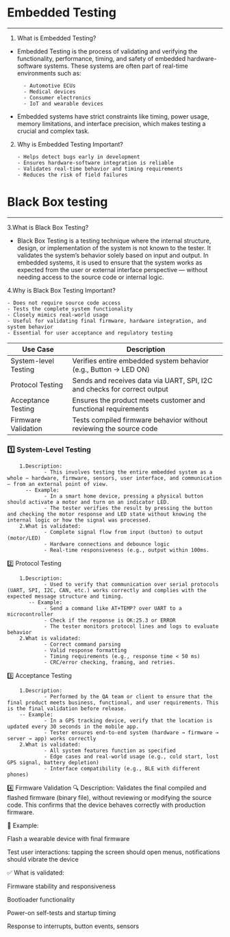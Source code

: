 # Embedded Testing
-------------------
1. What is Embedded Testing?
- Embedded Testing is the process of validating and verifying the functionality, performance, timing, and safety of embedded hardware-software systems. These systems are often part of real-time environments such as:

        - Automotive ECUs
        - Medical devices
        - Consumer electronics
        - IoT and wearable devices

- Embedded systems have strict constraints like timing, power usage, memory limitations, and interface precision, which makes testing a crucial and complex task.

2. Why is Embedded Testing Important?

       - Helps detect bugs early in development
       - Ensures hardware-software integration is reliable
       - Validates real-time behavior and timing requirements
       - Reduces the risk of field failures
# Black Box testing
---------------------
3.What is Black Box Testing?

  - Black Box Testing is a testing technique where the internal structure, design, or implementation of the system is not known to the tester. It validates the system’s behavior solely based on input and output.
  In embedded systems, it is used to ensure that the system works as expected from the user or external interface perspective — without needing access to the source code or internal logic.
  
4.Why is Black Box Testing Important?

    - Does not require source code access
    - Tests the complete system functionality
    - Closely mimics real-world usage
    - Useful for validating final firmware, hardware integration, and system behavior
    - Essential for user acceptance and regulatory testing
| Use Case             | Description                                                              |
| -------------------- | ------------------------------------------------------------------------ |
| System-level Testing | Verifies entire embedded system behavior (e.g., Button → LED ON)         |
| Protocol Testing     | Sends and receives data via UART, SPI, I2C and checks for correct output |
| Acceptance Testing   | Ensures the product meets customer and functional requirements           |
| Firmware Validation  | Tests compiled firmware behavior without reviewing the source code       |


### 1️⃣ System-Level Testing

        1.Description:
                - This involves testing the entire embedded system as a whole — hardware, firmware, sensors, user interface, and communication — from an external point of view.
          -- Example:
                - In a smart home device, pressing a physical button should activate a motor and turn on an indicator LED.
                - The tester verifies the result by pressing the button and checking the motor response and LED state without knowing the internal logic or how the signal was processed.
        2.What is validated:
                - Complete signal flow from input (button) to output (motor/LED)
                - Hardware connections and debounce logic
                - Real-time responsiveness (e.g., output within 100ms.

2️⃣ Protocol Testing

        1.Description:
                - Used to verify that communication over serial protocols (UART, SPI, I2C, CAN, etc.) works correctly and complies with the expected message structure and timing.
           -- Example:
                - Send a command like AT+TEMP? over UART to a microcontroller
                - Check if the response is OK:25.3 or ERROR
                - The tester monitors protocol lines and logs to evaluate behavior
        2.What is validated:
                - Correct command parsing
                - Valid response formatting
                - Timing requirements (e.g., response time < 50 ms)
                - CRC/error checking, framing, and retries.

3️⃣ Acceptance Testing

        1.Description:
                - Performed by the QA team or client to ensure that the final product meets business, functional, and user requirements. This is the final validation before release.
        -- Example:
                - In a GPS tracking device, verify that the location is updated every 30 seconds in the mobile app.
                - Tester ensures end-to-end system (hardware → firmware → server → app) works correctly
        2.What is validated:
                - All system features function as specified
                - Edge cases and real-world usage (e.g., cold start, lost GPS signal, battery depletion)
                - Interface compatibility (e.g., BLE with different phones)
                

4️⃣ Firmware Validation
🔍 Description:
Validates the final compiled and flashed firmware (binary file), without reviewing or modifying the source code. This confirms that the device behaves correctly with production firmware.

🧪 Example:

Flash a wearable device with final firmware

Test user interactions: tapping the screen should open menus, notifications should vibrate the device

✅ What is validated:

Firmware stability and responsiveness

Bootloader functionality

Power-on self-tests and startup timing

Response to interrupts, button events, sensors

